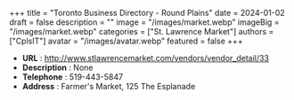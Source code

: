 +++
title = "Toronto Business Directory - Round Plains"
date = 2024-01-02
draft = false
description = ""
image = "/images/market.webp"
imageBig = "/images/market.webp"
categories = ["St. Lawrence Market"]
authors = ["CplsIT"]
avatar = "/images/avatar.webp"
featured = false
+++


* **URL** :  http://www.stlawrencemarket.com/vendors/vendor_detail/33
* **Description** : None
* **Telephone** : 519-443-5847
* **Address** : Farmer's Market, 125 The Esplanade